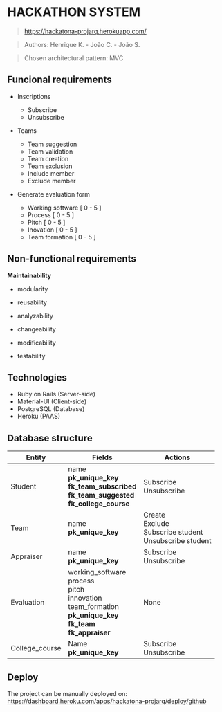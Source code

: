 # HACKATHON SYSTEM

>https://hackatona-projarq.herokuapp.com/

>Authors: Henrique K. - João C. - João S.

>Chosen architectural pattern: MVC

## Funcional requirements

* Inscriptions
  * Subscribe
  * Unsubscribe

* Teams
  * Team suggestion
  * Team validation
  * Team creation
  * Team exclusion
  * Include member
  * Exclude member

* Generate evaluation form
  * Working software [ 0 - 5 ]
  * Process [ 0 - 5 ]
  * Pitch [ 0 - 5 ]
  * Inovation [ 0 - 5 ]
  * Team formation [ 0 - 5 ]
  
## Non-functional requirements

**Maintainability**

- modularity
  
- reusability
  
- analyzability
  
- changeability
  
- modificability
  
- testability

## Technologies

* Ruby on Rails (Server-side)
* Material-UI (Client-side)
* PostgreSQL (Database)
* Heroku (PAAS)

## Database structure

| Entity | Fields | Actions |
| ---------- | ---------- | ---------- |
| Student | name <br> **pk_unique_key** <br> **fk_team_subscribed** <br> **fk_team_suggested** <br> **fk_college_course** | Subscribe <br> Unsubscribe |
| Team | name <br> **pk_unique_key** | Create <br> Exclude <br> Subscribe student <br> Unsubscribe student | 
| Appraiser | name <br> **pk_unique_key** | Subscribe <br> Unsubscribe |
| Evaluation | working_software <br> process <br> pitch <br> innovation <br> team_formation <br> **pk_unique_key** <br> **fk_team** <br> **fk_appraiser** | None |
| College_course | Name <br> **pk_unique_key** | Subscribe <br> Unsubscribe |

## Deploy

The project can be manually deployed on: 
https://dashboard.heroku.com/apps/hackatona-projarq/deploy/github
